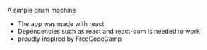 A simple drum machine 
- The app was made with react
- Dependencies such as react and react-dom is needed to work
- proudly inspired by FreeCodeCamp